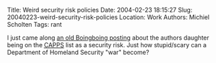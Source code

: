 Title: Weird security  risk policies
Date: 2004-02-23 18:15:27
Slug: 20040223-weird-security-risk-policies
Location: Work
Authors: Michiel Scholten
Tags: rant

<p>I just came along <a href="http://boingboing.net/2004_01_01_archive.html#107379846683537418">an old Boingboing posting</a> about the authors daughter being on the <acronym title="Computer Assisted Passenger Pre-Screening"><a href="http://www.eff.org/Privacy/cappsii/">CAPPS</a></acronym> list as a security risk. Just how stupid/scary can a Department of Homeland Security "war" become?</p>